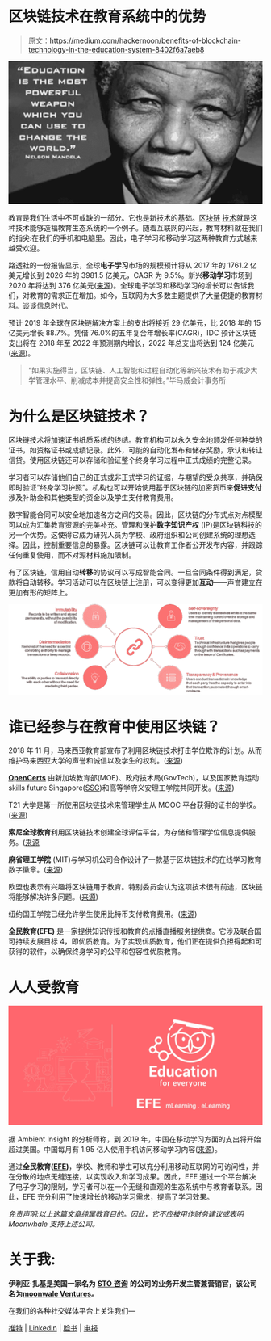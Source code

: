 # 区块链技术在教育系统中的优势

> 原文：<https://medium.com/hackernoon/benefits-of-blockchain-technology-in-the-education-system-8402f6a7aeb8>

![](img/046bf4e30213ffad3696fe1e576b313c.png)

教育是我们生活中不可或缺的一部分。它也是新技术的基础。[区块链](https://hackernoon.com/tagged/blockchain) [技术](https://hackernoon.com/tagged/technology)就是这种技术能够造福教育生态系统的一个例子。随着互联网的兴起，教育材料就在我们的指尖:在我们的手机和电脑里。因此，电子学习和移动学习这两种教育方式越来越受欢迎。

路透社的一份报告显示，全球**电子学习**市场的规模预计将从 2017 年的 1761.2 亿美元增长到 2026 年的 3981.5 亿美元，CAGR 为 9.5%。新兴**移动学习**市场到 2020 年将达到 376 亿美元([来源](https://www.marketsandmarkets.com/PressReleases/mobile-learning.asp))。全球电子学习和移动学习的增长可以告诉我们，对教育的需求正在增加。如今，互联网为大多数主题提供了大量便捷的教育材料。谈谈信息时代。

预计 2019 年全球在区块链解决方案上的支出将接近 29 亿美元，比 2018 年的 15 亿美元增长 88.7%。凭借 76.0%的五年复合年增长率(CAGR)，IDC 预计区块链支出将在 2018 年至 2022 年预测期内增长，2022 年总支出将达到 124 亿美元([来源](https://www.idc.com/getdoc.jsp?containerId=prUS44898819))。

> “如果实施得当，区块链、人工智能和过程自动化等新兴技术有助于减少大学管理水平、削减成本并提高安全性和弹性。”毕马威会计事务所

# 为什么是区块链技术？

区块链技术将加速证书纸质系统的终结。教育机构可以永久安全地颁发任何种类的证书，如资格证书或成绩记录。此外，可能的自动化发布和储存奖励，承认和转让信贷。使用区块链还可以存储和验证整个终身学习过程中正式成绩的完整记录。

学习者可以存储他们自己的正式或非正式学习的证据，与期望的受众共享，并确保即时验证“终身学习护照”。机构也可以开始使用基于区块链的加密货币来**促进支付**涉及补助金和其他类型的资金以及学生支付教育费用。

数字智能合同可以安全地加速各方之间的交易。因此，区块链的分布式点对点模型可以成为汇集教育资源的完美补充。管理和保护**数字知识产权** (IP)是区块链科技的另一个优势。这使得它成为研究人员为学校、政府组织和公司创建系统的理想选择。因此，控制重要信息的暴露。区块链可以让教育工作者公开发布内容，并跟踪任何重复使用，而不对源材料施加限制。

有了区块链，信用自动**转移**的协议可以写成智能合同。一旦合同条件得到满足，贷款将自动转移。学习活动可以在区块链上注册，可以变得更加**互动**——声誉建立在更加有形的矩阵上。

![](img/ef4678d65a1f864be13b0256fd51f1ac.png)

# 谁已经参与在教育中使用区块链？

2018 年 11 月，马来西亚教育部宣布了利用区块链技术打击学位欺诈的计划。从而维护马来西亚大学的声誉和诚信以及学生的权利。([来源](https://cointelegraph.com/news/malaysias-education-ministry-sets-up-university-degree-verification-system-via-blockchain))

[**OpenCerts**](https://opencerts.io/) 由新加坡教育部(MOE)、政府技术局(GovTech)，以及国家教育运动 skills future Singapore([SSG](https://www.skillsfuture.sg/AboutSkillsFuture))和高等学府义安理工学院共同开发。([来源](https://www.techinasia.com/singapore-rolls-blockchainbased-education-certification-system-nationwide))

T21 大学是第一所使用区块链技术来管理学生从 MOOC 平台获得的证书的学校。([来源](https://cryptodisrupt.com/nicosia-university-issues-students-with-blockchain-validated-grading-certificates/))

**索尼全球教育**利用区块链技术创建全球评估平台，为存储和管理学位信息提供服务。([来源](https://blockchain.sonyged.com/)

**麻省理工学院** (MIT)与学习机公司合作设计了一款基于区块链技术的在线学习教育数字徽章。([来源](https://www.researchgate.net/publication/326038406_Blockchain_and_the_Future_of_Digital_Learning_Credential_Assessment_and_Management))

欧盟也表示有兴趣将区块链用于教育。特别委员会认为这项技术很有前途，区块链将能够解决许多问题。([来源](http://publications.jrc.ec.europa.eu/repository/handle/JRC108255))

纽约国王学院已经允许学生使用比特币支付教育费用。([来源](https://www.tkc.edu/stories/kings-is-first-u-s-college-to-accept-bitcoin/))

**全民教育(EFE)** 是一家提供知识传授和教育的点播直播服务提供商。它涉及联合国可持续发展目标 4，即优质教育。为了实现优质教育，他们正在提供负担得起和可获得的软件，以确保终身学习的公平和包容性优质教育。

# 人人受教育

![](img/ac044148eab49be3af368af63ae04f23.png)

据 Ambient Insight 的分析师称，到 2019 年，中国在移动学习方面的支出将开始超过美国。中国每月有 1.95 亿人使用手机访问移动学习内容([来源](https://cnnic.com.cn/))。

通过**全民教育(**[**EFE**](https://www.efe.global/)**)**，学校、教师和学生可以充分利用移动互联网的可访问性，并在分散的地点无缝连接，以实现收入和学习成果。因此，EFE 通过一个平台解决了电子学习的限制，学习者可以在一个无缝和直观的生态系统中与教育者联系。因此，EFE 充分利用了快速增长的移动学习需求，提高了学习效果。

*免责声明:以上这篇文章纯属教育目的。因此，它不应被用作财务建议或表明 Moonwhale 支持上述公司。*

# 关于我:

**伊利亚·扎基是美国一家名为** [**STO 咨询**](https://moonwhale.io/sto-ico/) **的公司的业务开发主管兼营销官，该公司名为**[**moonwale Ventures**](https://moonwhale.io/)**。**

在我们的各种社交媒体平台上关注我们—

[推特](https://twitter.com/MoonwhaleBV) | [LinkedIn](https://www.linkedin.com/company/moonwhalebv) | [脸书](https://www.facebook.com/MoonwhaleBV/) | [电报](https://t.me/moonwhaler)